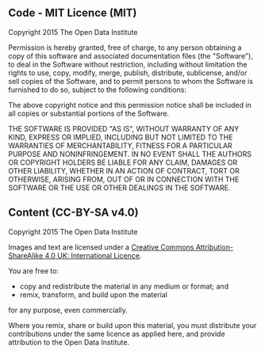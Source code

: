 ## Code - MIT Licence (MIT)

Copyright 2015 The Open Data Institute

Permission is hereby granted, free of charge, to any person obtaining a copy of this software and associated documentation files (the "Software"), to deal in the Software without restriction, including without limitation the rights to use, copy, modify, merge, publish, distribute, sublicense, and/or sell copies of the Software, and to permit persons to whom the Software is furnished to do so, subject to the following conditions:

The above copyright notice and this permission notice shall be included in all copies or substantial portions of the Software.

THE SOFTWARE IS PROVIDED "AS IS", WITHOUT WARRANTY OF ANY KIND, EXPRESS OR IMPLIED, INCLUDING BUT NOT LIMITED TO THE WARRANTIES OF MERCHANTABILITY, FITNESS FOR A PARTICULAR PURPOSE AND NONINFRINGEMENT. IN NO EVENT SHALL THE AUTHORS OR COPYRIGHT HOLDERS BE LIABLE FOR ANY CLAIM, DAMAGES OR OTHER LIABILITY, WHETHER IN AN ACTION OF CONTRACT, TORT OR OTHERWISE, ARISING FROM, OUT OF OR IN CONNECTION WITH THE SOFTWARE OR THE USE OR OTHER DEALINGS IN THE SOFTWARE.

## Content (CC-BY-SA v4.0)

Copyright 2015 The Open Data Institute

Images and text are licensed under a [Creative Commons Attribution-ShareAlike 4.0 UK: International Licence](https://creativecommons.org/licenses/by/4.0/).

You are free to:

* copy and redistribute the material in any medium or format; and
* remix, transform, and build upon the material

for any purpose, even commercially.

Where you remix, share or build upon this material, you must distribute your contributions under the same licence as applied here, and provide attribution to the Open Data Institute.
